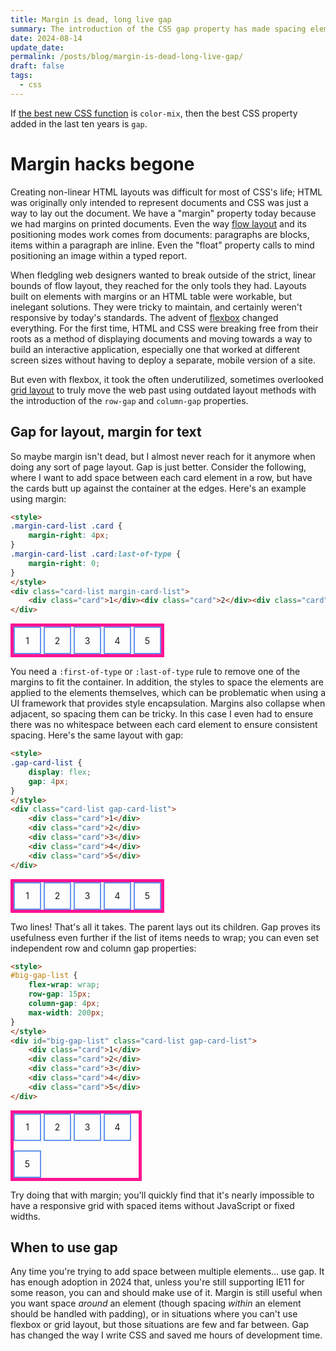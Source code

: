 ```yaml
---
title: Margin is dead, long live gap
summary: The introduction of the CSS gap property has made spacing elements on the page easier than ever.
date: 2024-08-14
update_date: 
permalink: /posts/blog/margin-is-dead-long-live-gap/
draft: false
tags:
  - css
---
```

If [the best new CSS function](The%20best%20new%20CSS%20function.md) is `color-mix`, then the best CSS property added in the last ten years is `gap`.

# Margin hacks begone

Creating non-linear HTML layouts was difficult for most of CSS's life; HTML was originally only intended to represent documents and CSS was just a way to lay out the document. We have a "margin" property today because we had margins on printed documents. Even the way [flow layout](https://developer.mozilla.org/en-US/docs/Web/CSS/CSS_flow_layout) and its positioning modes work comes from documents: paragraphs are blocks, items within a paragraph are inline. Even the "float" property calls to mind positioning an image within a typed report.

When fledgling web designers wanted to break outside of the strict, linear bounds of flow layout, they reached for the only tools they had. Layouts built on elements with margins or an HTML table were workable, but inelegant solutions. They were tricky to maintain, and certainly weren't responsive by today's standards. The advent of [flexbox](https://developer.mozilla.org/en-US/docs/Web/CSS/CSS_flexible_box_layout) changed everything. For the first time, HTML and CSS were breaking free from their roots as a method of displaying documents and moving towards a way to build an interactive application, especially one that worked at different screen sizes without having to deploy a separate, mobile version of a site.

But even with flexbox, it took the often underutilized, sometimes overlooked [grid layout](https://developer.mozilla.org/en-US/docs/Web/CSS/CSS_grid_layout) to truly move the web past using outdated layout methods with the introduction of the `row-gap` and `column-gap` properties.

## Gap for layout, margin for text

So maybe margin isn't dead, but I almost never reach for it anymore when doing any sort of page layout. Gap is just better. Consider the following, where I want to add space between each card element in a row, but have the cards butt up against the container at the edges. Here's an example using margin:

```html
<style>
.margin-card-list .card {
	margin-right: 4px;
}
.margin-card-list .card:last-of-type {
	margin-right: 0;
}
</style>
<div class="card-list margin-card-list">
	<div class="card">1</div><div class="card">2</div><div class="card">3</div><div class="card">4</div><div class="card">5</div>
</div>
```

<style>
.card {
	display: inline-flex;
	justify-content: center;
	align-items: center;
	width: 40px;
	height: 40px;
	border: 2px solid cornflowerblue;
}
.card-list {
	width: fit-content;
	border: 5px solid deeppink;
}
.margin-card-list .card {
	margin-right: 4px;
}
.margin-card-list .card:last-of-type {
	margin-right: 0;
}
</style>
<div class="card-list margin-card-list">
	<div class="card">1</div><div class="card">2</div><div class="card">3</div><div class="card">4</div><div class="card">5</div>
</div>

You need a `:first-of-type` or `:last-of-type` rule to remove one of the margins to fit the container. In addition, the styles to space the elements are applied to the elements themselves, which can be problematic when using a UI framework that provides style encapsulation. Margins also collapse when adjacent, so spacing them can be tricky. In this case I even had to ensure there was no whitespace between each card element to ensure consistent spacing. Here's the same layout with gap:

```html
<style>
.gap-card-list {
	display: flex;
	gap: 4px;
}
</style>
<div class="card-list gap-card-list">
	<div class="card">1</div>
	<div class="card">2</div>
	<div class="card">3</div>
	<div class="card">4</div>
	<div class="card">5</div>
</div>
```

<style>
.gap-card-list {
	display: flex;
	gap: 4px;
}
</style>
<div class="card-list gap-card-list">
	<div class="card">1</div>
	<div class="card">2</div>
	<div class="card">3</div>
	<div class="card">4</div>
	<div class="card">5</div>
</div>

Two lines! That's all it takes. The parent lays out its children. Gap proves its usefulness even further if the list of items needs to wrap; you can even set independent row and column gap properties:

```html
<style>
#big-gap-list {
	flex-wrap: wrap;
	row-gap: 15px;
	column-gap: 4px;
	max-width: 200px;
}
</style>
<div id="big-gap-list" class="card-list gap-card-list">
	<div class="card">1</div>
	<div class="card">2</div>
	<div class="card">3</div>
	<div class="card">4</div>
	<div class="card">5</div>
</div>
```

<style>
#big-gap-list {
	flex-wrap: wrap;
	row-gap: 15px;
	column-gap: 4px;
	max-width: 200px;
}
</style>
<div id="big-gap-list" class="card-list gap-card-list">
	<div class="card">1</div>
	<div class="card">2</div>
	<div class="card">3</div>
	<div class="card">4</div>
	<div class="card">5</div>
</div>

Try doing that with margin; you'll quickly find that it's nearly impossible to have a responsive grid with spaced items without JavaScript or fixed widths.

## When to use gap

Any time you're trying to add space between multiple elements... use gap. It has enough adoption in 2024 that, unless you're still supporting IE11 for some reason, you can and should make use of it. Margin is still useful when you want space *around* an element (though spacing *within* an element should be handled with padding), or in situations where you can't use flexbox or grid layout, but those situations are few and far between. Gap has changed the way I write CSS and saved me hours of development time.